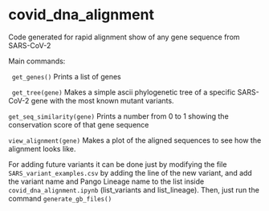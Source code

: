# covid_dna_alignment
Code generated for rapid alignment show of any gene sequence from SARS-CoV-2



Main commands:

``` get_genes()``` Prints a list of genes

``` get_tree(gene)``` Makes a simple ascii phylogenetic tree of a specific SARS-CoV-2 gene with the most known mutant variants.

```get_seq_similarity(gene)``` Prints a number from 0 to 1 showing the conservation score of that gene sequence

```view_alignment(gene)``` Makes a plot of the aligned sequences to see how the alignment looks like.

For adding future variants it can be done just by modifying the file ```SARS_variant_examples.csv``` by adding the line of the new variant, and add the variant name and Pango Lineage name to the list inside ```covid_dna_alignment.ipynb``` (list_variants and list_lineage). Then, just run the command ```generate_gb_files()```
